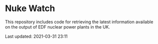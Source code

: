 # Nuke Watch

This repository includes code for retrieving the latest information available on the output of EDF nuclear power plants in the UK.

Last updated: 2021-03-31 23:11